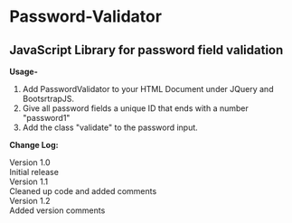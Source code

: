 <h1>Password-Validator</h1>
<h2>JavaScript Library for password field validation</h2>

<b>Usage-</b>
<ol>
	<li>Add PasswordValidator to your HTML Document under JQuery and BootsrtrapJS.</li>
<li>Give all password fields a unique ID that ends with a number "password1"</li>
<li>Add the class "validate" to the password input.</li>
</ol>
<b>Change Log:</b>	
<p>Version 1.0<br/>
	Initial release<br/>
Version 1.1<br/>
	Cleaned up code and added comments<br/>
Version 1.2<br/>
	Added version comments<br/>
</p>
